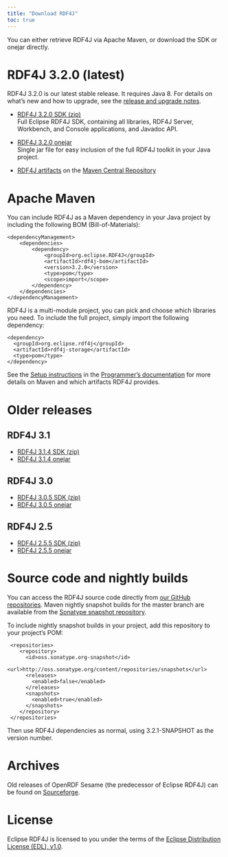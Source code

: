 ```yaml
---
title: "Download RDF4J"
toc: true
---
```


You can either retrieve RDF4J via Apache Maven, or download the SDK or onejar directly.

# RDF4J 3.2.0 (latest)

RDF4J 3.2.0 is our latest stable release. It requires Java 8. For details on what’s new and how to upgrade, see the [release and upgrade notes](/release-notes/#3-2-0).

- [RDF4J 3.2.0 SDK (zip)](http://www.eclipse.org/downloads/download.php?file=/rdf4j/eclipse-rdf4j-3.2.0-sdk.zip)<br/>
  Full Eclipse RDF4J SDK, containing all libraries, RDF4J Server, Workbench, and Console applications, and Javadoc API.

- [RDF4J 3.2.0 onejar](http://www.eclipse.org/downloads/download.php?file=/rdf4j/eclipse-rdf4j-3.2.0-onejar.jar)<br/>
  Single jar file for easy inclusion of the full RDF4J toolkit in your Java project.

- [RDF4J artifacts](https://search.maven.org/search?q=org.eclipse.rdf4j) on the [Maven Central Repository](http://search.maven.org/)

# Apache Maven 

You can include RDF4J as a Maven dependency in your Java project by including the following BOM (Bill-of-Materials):

    <dependencyManagement>
        <dependencies>
            <dependency>
                <groupId>org.eclipse.RDF4J</groupId>
                <artifactId>rdf4j-bom</artifactId>
                <version>3.2.0</version>
                <type>pom</type>
                <scope>import</scope>
            </dependency>
        </dependencies>
    </dependencyManagement>

RDF4J is a multi-module project, you can pick and choose which libraries you need. To include the full project, simply import the following dependency:

    <dependency>
      <groupId>org.eclipse.rdf4j</groupId>
      <artifactId>rdf4j-storage</artifactId>
      <type>pom</type>
    </dependency>

See the [Setup instructions](/documentation/programming/setup) in the
[Programmer’s documentation](/documentation/) for more details on Maven and
which artifacts RDF4J provides.

# Older releases

## RDF4J 3.1

- [RDF4J 3.1.4 SDK (zip)](http://www.eclipse.org/downloads/download.php?file=/rdf4j/eclipse-rdf4j-3.1.4-sdk.zip)
- [RDF4J 3.1.4 onejar](http://www.eclipse.org/downloads/download.php?file=/rdf4j/eclipse-rdf4j-3.1.4-onejar.jar)

## RDF4J 3.0

- [RDF4J 3.0.5 SDK (zip)](http://www.eclipse.org/downloads/download.php?file=/rdf4j/eclipse-rdf4j-3.0.5-sdk.zip)
- [RDF4J 3.0.5 onejar](http://www.eclipse.org/downloads/download.php?file=/rdf4j/eclipse-rdf4j-3.0.5-onejar.jar)

## RDF4J 2.5

- [RDF4J 2.5.5 SDK (zip)](http://www.eclipse.org/downloads/download.php?file=/rdf4j/eclipse-rdf4j-2.5.5-sdk.zip)
- [RDF4J 2.5.5 onejar](http://www.eclipse.org/downloads/download.php?file=/rdf4j/eclipse-rdf4j-2.5.5-onejar.jar)

# Source code and nightly builds

You can access the RDF4J source code directly from [our GitHub repositories](https://github.com/eclipse/rdf4j). Maven nightly snapshot builds for the master branch are available from the [Sonatype snapshot repository](https://oss.sonatype.org/content/repositories/snapshots/org/eclipse/rdf4j/).

To include nightly snapshot builds in your project, add this repository to your project’s POM:

     <repositories>
        <repository>
          <id>oss.sonatype.org-snapshot</id>
          <url>http://oss.sonatype.org/content/repositories/snapshots</url>
          <releases>
            <enabled>false</enabled>
          </releases>
          <snapshots>
            <enabled>true</enabled>
          </snapshots>
        </repository>
     </repositories>

Then use RDF4J dependencies as normal, using 3.2.1-SNAPSHOT as the version number.

# Archives

Old releases of OpenRDF Sesame (the predecessor of Eclipse RDF4J) can be found on [Sourceforge](http://sourceforge.net/projects/sesame).

# License

Eclipse RDF4J is licensed to you under the terms of the [Eclipse Distribution License (EDL), v1.0](https://eclipse.org/org/documents/edl-v10.php).
